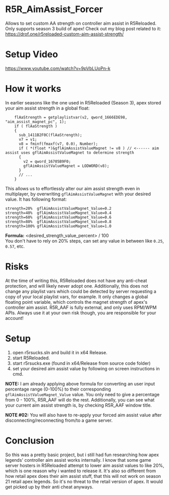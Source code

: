 # R5R_AimAssist_Forcer
Allows to set custom AA strength on controller aim assist in R5Reloaded. Only supports season 3 build of apex!
Check out my blog post related to it: https://drof.one/r5reloaded-custom-aim-assist-strength/

# Setup Video
https://www.youtube.com/watch?v=9pVbLUoPn-k

# How it works
In earlier seasons like the one used in R5Reloaded (Season 3), apex stored your aim assist strength in a global float:
```
    flAaStrength = getplaylistvar(v2, qword_1666EDE98, "aim_assist_magnet_pc", 1); 
    if ( flAaStrength )
    {
      sub_1411B2F0C(flAaStrength);
      v7 = v1;
      v8 = fminf(fmaxf(v7, 0.0), Number);
      if ( *(float *)&gflAimAssistValueMagnet != v8 ) // <------ aim assist uses gflAimAssistValueMagnet to determine strength
      {
        v2 = qword_16705B9F0;
        gflAimAssistValueMagnet = LODWORD(v8);
      }
      // ...
    }
```
This allows us to effortlessly alter our aim assist strength even in multiplayer, by overwriting `gflAimAssistValueMagnet` with your desired value. It has following format:

```
strength=20%  gflAimAssistValueMagnet_Value=0.2
strength=40%  gflAimAssistValueMagnet_Value=0.4
strength=60%  gflAimAssistValueMagnet_Value=0.6
strength=80%  gflAimAssistValueMagnet_Value=0.8
strength=100% gflAimAssistValueMagnet_Value=1.0
```
**Formula:** <desired_strength_value_percent> / 100<br/>
You don't have to rely on 20% steps, can set any value in between like `0.25`, `0.57`, etc.

# Risks
At the time of writing this, R5Reloaded does not have any anti-cheat protection, and will likely never adopt one. Additionally, this does not change any playlist vars which could be detected by server requesting a copy of your local playlist vars, for example. It only changes a global floating point variable, which controls the magnet strength of apex's controller aim assist. R5R_AAF is fully external, and only uses RPM/WPM APIs. Always use it at your own risk though, you are responsible for your account!

# Setup
1. open r5rsucks.sln and build it in x64 Release.
2. start R5Reloaded.
3. start r5rsucks.exe (found in x64/Release from source code folder)
4. set your desired aim assist value by following on screen instructions in cmd.

**NOTE:** I am already applying above formula for converting an user input percentage range (0-100%) to their corresponding `gflAimAssistValueMagnet_Value` value. You only need to give a percentage from 0 - 100%, R5R_AAF will do the rest. Additionally, you can see what your current aim assist strength is, by checking R5R_AAF window title.

**NOTE #02:** You will also have to re-apply your forced aim assist value after disconnecting/reconnecting from/to a game server.


# Conclusion
So this was a pretty basic project, but i still had fun researching how apex legends' controller aim assist works internally. I know that some game server hosters in R5Reloaded attempt to lower aim assist values to like 20%, which is one reason why i wanted to release it. It's also so different from how retail apex does their aim assist stuff, that this will not work on season 21 retail apex legends. So it's no threat to the retail version of apex. It would get picked up by their anti cheat anyways.
